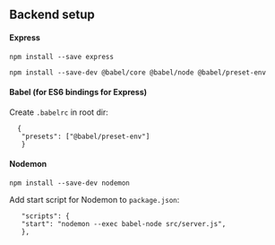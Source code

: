 ## Backend setup

#### Express

`npm install --save express`

`npm install --save-dev @babel/core @babel/node @babel/preset-env`

#### Babel (for ES6 bindings for Express)

Create `.babelrc` in root dir:

```
  {
   "presets": ["@babel/preset-env"]
   }
```

#### Nodemon

`npm install --save-dev nodemon`

Add start script for Nodemon to `package.json`:

```
   "scripts": {
   "start": "nodemon --exec babel-node src/server.js",
   },
```
